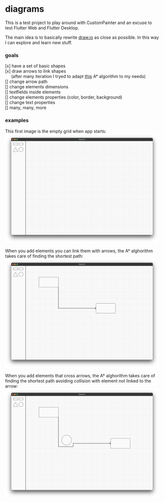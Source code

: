 # diagrams

This is a test project to play around with CustomPainter and an excuse to test Flutter Web and Flutter Desktop.

The main idea is to basically rewrite [draw.io](draw.io) as close as possible.
In this way I can explore and learn new stuff.

### goals

[x] have a set of basic shapes <br />
[x] draw arrows to link shapes <br />
&nbsp;&nbsp;&nbsp;&nbsp;&nbsp;(after many iteration I tryed to adapt [this](https://github.com/RafaelBarbosatec/a_star) A* algorithm to my needs) <br />
[] change arrow path <br />
[] change elements dimensions <br />
[] textfields inside elements <br />
[] change elements properties (color, border, background) <br />
[] change text properties <br />
[] many, many, more


### examples

This first image is the empty grid when app starts: <br />
<img src="readme_images/1.png" alt="drawing" width="600"/>

When you add elements you can link them with arrows, the A* alghorithm takes care of finding the shortest path: <br />
<img src="readme_images/2.png" alt="drawing" width="600"/>

When you add elements that cross arrows, the A* alghorithm takes care of finding the shortest path avoiding collision with element not linked to the arrow: <br />
<img src="readme_images/3.png" alt="drawing" width="600"/>